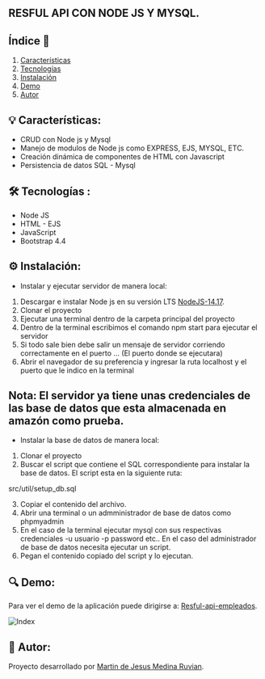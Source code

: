 ## RESFUL API CON NODE JS Y MYSQL.

## Índice 📜
1. [Características](#-características)
2. [Tecnologías](#%EF%B8%8F-tecnologías-)
4. [Instalación](#%EF%B8%8F-instalación)
6. [Demo](#-demo)
7. [Autor](#-autor)

## 💡 Características: 

- CRUD con Node js y Mysql
- Manejo de modulos de Node js como EXPRESS, EJS, MYSQL, ETC.
- Creación dinámica de componentes de HTML con Javascript
- Persistencia de datos SQL - Mysql

## 🛠️ Tecnologías :

- Node JS 
- HTML - EJS
- JavaScript
- Bootstrap 4.4

## ⚙️ Instalación:

- Instalar y ejecutar servidor de manera local:

1. Descargar e instalar Node js en su versión LTS [NodeJS-14.17](https://nodejs.org/es/).
2. Clonar el proyecto
3. Ejecutar una terminal dentro de la carpeta principal del proyecto
4. Dentro de la terminal escribimos el comando npm start para ejecutar el servidor
5. Si todo sale bien debe salir un mensaje de servidor corriendo correctamente en el puerto ... (El puerto donde se ejecutara)
6. Abrir el navegador de su preferencia y ingresar la ruta localhost y el puerto que le indico en la terminal

## Nota: El servidor ya tiene unas credenciales de las base de datos que esta almacenada en amazón como prueba.

- Instalar la base de datos de manera local:

1. Clonar el proyecto
2. Buscar el script que contiene el SQL correspondiente para instalar la base de datos. El script esta en la siguiente ruta:

src/util/setup_db.sql

3. Copiar el contenido del archivo.
4. Abrir una terminal o un admministrador de base de datos como phpmyadmin
5. En el caso de la terminal ejecutar mysql con sus respectivas credenciales -u usuario -p password etc.. En el caso del administrador de base de datos necesita ejecutar un script.
6. Pegan el contenido copiado del script y lo ejecutan.


## 🔍 Demo:
Para ver el demo de la aplicación puede dirigirse a: [Resful-api-empleados](https://resful-api-empleados.herokuapp.com/).

![Index](https://gitlab.com/martinjesusmr/pantallazos/-/raw/master/empleados-1.PNG)

## 🧑 Autor:
Proyecto desarrollado por [Martin de Jesus Medina Ruvian](<https://martindjmedina.com/>).
